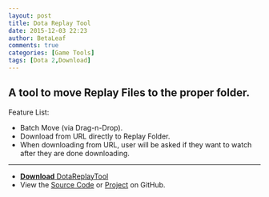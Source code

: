 ```yaml
---
layout: post
title: Dota Replay Tool
date: 2015-12-03 22:23
author: BetaLeaf
comments: true
categories: [Game Tools]
tags: [Dota 2,Download]
---  
```

## A tool to move Replay Files to the proper folder.  
Feature List:  

  - Batch Move (via Drag-n-Drop).  
  - Download from URL directly to Replay Folder.  
  - When downloading from URL, user will be asked if they want to watch after they are done downloading.  

---

  - [**Download** DotaReplayTool](https://github.com/BetaLeaf/DotaReplayTool/blob/master/DotaReplayTool.exe?raw=true)  
  - View the [Source Code](https://github.com/BetaLeaf/DotaReplayTool/blob/master/DotaReplayTool.au3) or [Project](https://github.com/BetaLeaf/DotaReplayTool) on GitHub.

